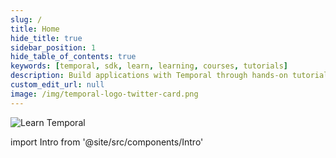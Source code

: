 ```yaml
---
slug: /
title: Home
hide_title: true
sidebar_position: 1
hide_table_of_contents: true
keywords: [temporal, sdk, learn, learning, courses, tutorials]
description: Build applications with Temporal through hands-on tutorials and courses.
custom_edit_url: null
image: /img/temporal-logo-twitter-card.png
---
```


![Learn Temporal](/img/banners/learntemporal.png)

import Intro from '@site/src/components/Intro'

<Intro/>

